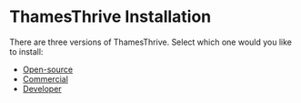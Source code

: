 # ThamesThrive Installation

There are three versions of ThamesThrive. Select which one would you like to install:

* [Open-source](opensource/index.md)
* [Commercial](commercial/index.md)
* [Developer](development/index.md)
